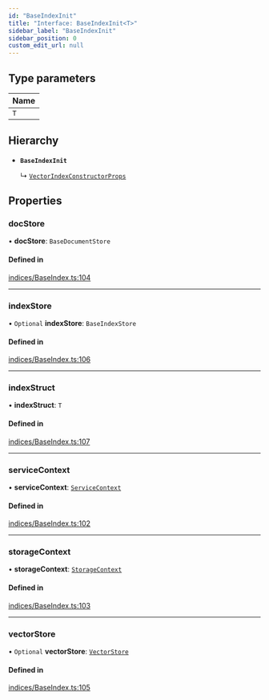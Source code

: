 ```yaml
---
id: "BaseIndexInit"
title: "Interface: BaseIndexInit<T>"
sidebar_label: "BaseIndexInit"
sidebar_position: 0
custom_edit_url: null
---
```


## Type parameters

| Name |
| :------ |
| `T` |

## Hierarchy

- **`BaseIndexInit`**

  ↳ [`VectorIndexConstructorProps`](VectorIndexConstructorProps.md)

## Properties

### docStore

• **docStore**: `BaseDocumentStore`

#### Defined in

[indices/BaseIndex.ts:104](https://github.com/run-llama/LlamaIndexTS/blob/main/packages/core/src/indices/BaseIndex.ts#L104)

___

### indexStore

• `Optional` **indexStore**: `BaseIndexStore`

#### Defined in

[indices/BaseIndex.ts:106](https://github.com/run-llama/LlamaIndexTS/blob/main/packages/core/src/indices/BaseIndex.ts#L106)

___

### indexStruct

• **indexStruct**: `T`

#### Defined in

[indices/BaseIndex.ts:107](https://github.com/run-llama/LlamaIndexTS/blob/main/packages/core/src/indices/BaseIndex.ts#L107)

___

### serviceContext

• **serviceContext**: [`ServiceContext`](ServiceContext.md)

#### Defined in

[indices/BaseIndex.ts:102](https://github.com/run-llama/LlamaIndexTS/blob/main/packages/core/src/indices/BaseIndex.ts#L102)

___

### storageContext

• **storageContext**: [`StorageContext`](StorageContext.md)

#### Defined in

[indices/BaseIndex.ts:103](https://github.com/run-llama/LlamaIndexTS/blob/main/packages/core/src/indices/BaseIndex.ts#L103)

___

### vectorStore

• `Optional` **vectorStore**: [`VectorStore`](VectorStore.md)

#### Defined in

[indices/BaseIndex.ts:105](https://github.com/run-llama/LlamaIndexTS/blob/main/packages/core/src/indices/BaseIndex.ts#L105)
